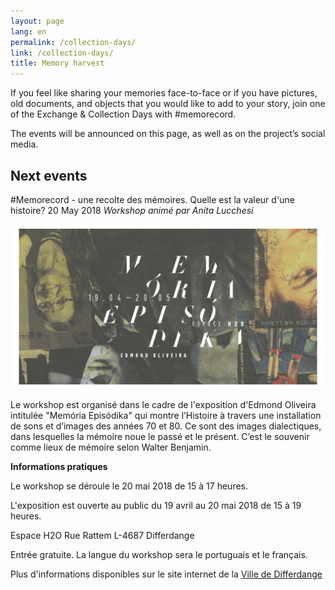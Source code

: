 ```yaml
---
layout: page
lang: en
permalink: /collection-days/
link: /collection-days/
title: Memory harvest
---
```

If you feel like sharing your memories face-to-face or if you have pictures, old documents, and objects that you would like to add to your story, join one of the Exchange & Collection Days with #memorecord. 

The events will be announced on this page, as well as on the project’s social media. 

## **Next events**

#Memorecord - une recolte des mémoires. Quelle est la valeur d'une histoire? 20 May 2018
*Workshop animé par Anita Lucchesi*

<img src="assets/images/memoria_episodika.jpg">

Le workshop est organisé dans le cadre de l'exposition d'Edmond Oliveira intitulée "Memória Episódika" qui montre l’Histoire à travers une installation de sons et d’images des années 70 et 80. Ce sont des images dialectiques, dans lesquelles la mémoire noue le passé et le présent. C’est le souvenir comme lieux de mémoire selon Walter Benjamin.


**Informations pratiques**

Le workshop se déroule le 20 mai 2018 de 15 à 17 heures.

L'exposition est ouverte au public du 19 avril au 20 mai 2018 de 15 à 19 heures.

Espace H2O
Rue Rattem
L-4687 Differdange

Entrée gratuite. La langue du workshop sera le portuguais et le français.

Plus d'informations disponibles sur le site internet de la [Ville de Differdange](http://www.differdange.lu/event/general/edmond-oliveira/)


<!-- more -->
